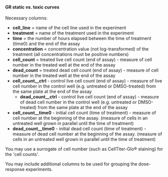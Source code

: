 #### GR static vs. toxic curves

Necessary columns:

  + **cell_line** = name of the cell line used in the experiment
  + **treatment** = name of the treatment used in the experiment
  + **time** = the number of hours elapsed between the time of treatment (time0) and the end of the assay
  + **concentration** = concentration value (not log-transformed) of the treatment (all concentrations must be positive numbers)
  + **cell_count** = treated live cell count (end of assay) - measure of cell number in the treated well at the end of the assay
  + **dead_count** = treated dead cell count (end of assay) - measure of cell number in the treated well at the end of the assay
  + **cell\_count\_\_ctrl** - control live cell count (end of assay) - measure of live cell number in the control well (e.g. untreated or DMSO-treated) from the same plate at the end of the assay
    + **dead\_count\_\_ctrl** - control live cell count (end of assay) - measure of dead cell number in the control well (e.g. untreated or DMSO-treated) from the same plate at the end of the assay
  + **cell\_count\_\_time0** - initial cell count (time of treatment) - measure of cell number at the beginning of the assay. (measure of cells in an untreated well grown in parallel until the time of treatment)
  + **dead\_count\_\_time0** - initial dead cell count (time of treatment) - measure of dead cell number at the beginning of the assay. (measure of cells in an untreated well grown in parallel until the time of treatment)

You may use a surrogate of cell number (such as CellTiter-Glo® staining) for the 'cell counts'.

You may include additional columns to be used for grouping the dose-response experiments.
